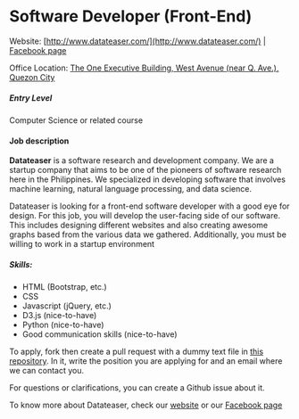 # Software Developer (Front-End)
Website: [http://www.datateaser.com/](http://www.datateaser.com/) | [Facebook page](https://www.facebook.com/Datateaser-1559763620930573/)

Office Location: [The One Executive Building, West Avenue (near Q. Ave.), Quezon City](https://www.google.com.ph/maps/search/The+One+Executive+Building,+West+Avenue,+Quezon+City,+Metro+Manila/@14.6380162,121.0255337,20.08z?hl=en)

##### Entry Level

Computer Science or related course

#### Job description

**Datateaser** is a software research and development company. We are a startup company that aims to be one of the pioneers of software research here in the Philippines. We specialized in developing software that involves machine learning, natural language processing, and data science.

Datateaser is looking for a front-end software developer with a good eye for design. For this job, you will develop the user-facing side of our software. This includes designing different websites and also creating awesome graphs based from the various data we gathered. Additionally, you must be willing to work in a startup environment

##### Skills:

- HTML (Bootstrap, etc.)
- CSS
- Javascript (jQuery, etc.)
- D3.js (nice-to-have)
- Python (nice-to-have)
- Good communication skills (nice-to-have)

To apply, fork then create a pull request with a dummy text file in [this repository](https://github.com/DataTeaser/jobs). In it, write the position you are applying for and an email where we can contact you.

For questions or clarifications, you can create a Github issue about it.

To know more about Datateaser, check our [website](http://www.datateaser.com/) or our [Facebook page](https://www.facebook.com/Datateaser-1559763620930573/)
